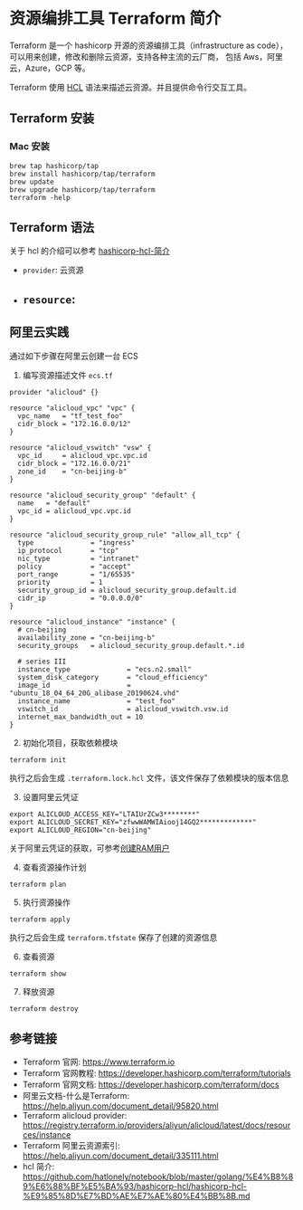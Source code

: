 # 资源编排工具 Terraform 简介

Terraform 是一个 hashicorp 开源的资源编排工具（infrastructure as code），可以用来创建，修改和删除云资源，支持各种主流的云厂商，
包括 Aws，阿里云，Azure，GCP 等。

Terraform 使用 [HCL](https://github.com/hashicorp/hcl/blob/main/hclsyntax/spec.md) 语法来描述云资源。并且提供命令行交互工具。

## Terraform 安装

### Mac 安装

```shell
brew tap hashicorp/tap
brew install hashicorp/tap/terraform
brew update
brew upgrade hashicorp/tap/terraform
terraform -help
```

## Terraform 语法

关于 hcl 的介绍可以参考 [hashicorp-hcl-简介](https://github.com/hatlonely/notebook/blob/master/golang/%E4%B8%89%E6%88%BF%E5%BA%93/hashicorp-hcl/hashicorp-hcl-%E9%85%8D%E7%BD%AE%E7%AE%80%E4%BB%8B.md)

- `provider`: 云资源
- `resource`:
  - 

## 阿里云实践

通过如下步骤在阿里云创建一台 ECS

1. 编写资源描述文件 `ecs.tf`

```hcl
provider "alicloud" {}

resource "alicloud_vpc" "vpc" {
  vpc_name   = "tf_test_foo"
  cidr_block = "172.16.0.0/12"
}

resource "alicloud_vswitch" "vsw" {
  vpc_id     = alicloud_vpc.vpc.id
  cidr_block = "172.16.0.0/21"
  zone_id    = "cn-beijing-b"
}

resource "alicloud_security_group" "default" {
  name   = "default"
  vpc_id = alicloud_vpc.vpc.id
}

resource "alicloud_security_group_rule" "allow_all_tcp" {
  type              = "ingress"
  ip_protocol       = "tcp"
  nic_type          = "intranet"
  policy            = "accept"
  port_range        = "1/65535"
  priority          = 1
  security_group_id = alicloud_security_group.default.id
  cidr_ip           = "0.0.0.0/0"
}

resource "alicloud_instance" "instance" {
  # cn-beijing
  availability_zone = "cn-beijing-b"
  security_groups   = alicloud_security_group.default.*.id

  # series III
  instance_type              = "ecs.n2.small"
  system_disk_category       = "cloud_efficiency"
  image_id                   = "ubuntu_18_04_64_20G_alibase_20190624.vhd"
  instance_name              = "test_foo"
  vswitch_id                 = alicloud_vswitch.vsw.id
  internet_max_bandwidth_out = 10
}
```

2. 初始化项目，获取依赖模块

```shell
terraform init
```

执行之后会生成 `.terraform.lock.hcl` 文件，该文件保存了依赖模块的版本信息

3. 设置阿里云凭证

```shell
export ALICLOUD_ACCESS_KEY="LTAIUrZCw3********"
export ALICLOUD_SECRET_KEY="zfwwWAMWIAiooj14GQ2*************"
export ALICLOUD_REGION="cn-beijing"
```

关于阿里云凭证的获取，可参考[创建RAM用户](https://help.aliyun.com/document_detail/93720.html)

4. 查看资源操作计划

```shell
terraform plan
```

5. 执行资源操作

```shell
terraform apply
```

执行之后会生成 `terraform.tfstate` 保存了创建的资源信息

6. 查看资源

```shell
terraform show
```

7. 释放资源

```shell
terraform destroy
```

## 参考链接

- Terraform 官网: <https://www.terraform.io>
- Terraform 官网教程: <https://developer.hashicorp.com/terraform/tutorials>
- Terraform 官网文档: <https://developer.hashicorp.com/terraform/docs>
- 阿里云文档-什么是Terraform: <https://help.aliyun.com/document_detail/95820.html>
- Terraform alicloud provider: <https://registry.terraform.io/providers/aliyun/alicloud/latest/docs/resources/instance>
- Terraform 阿里云资源索引: <https://help.aliyun.com/document_detail/335111.html>
- hcl 简介: <https://github.com/hatlonely/notebook/blob/master/golang/%E4%B8%89%E6%88%BF%E5%BA%93/hashicorp-hcl/hashicorp-hcl-%E9%85%8D%E7%BD%AE%E7%AE%80%E4%BB%8B.md>
